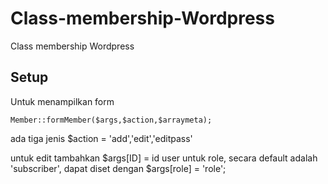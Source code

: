 # Class-membership-Wordpress
Class membership Wordpress

## Setup
Untuk menampilkan form
```
Member::formMember($args,$action,$arraymeta);
```
ada tiga jenis $action = 'add','edit','editpass'

untuk edit tambahkan $args[ID] = id user
untuk role, secara default adalah 'subscriber', dapat diset dengan $args[role] = 'role';
